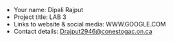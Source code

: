 - Your name: Dipali Rajput
- Project title: LAB 3
- Links to website & social media: WWW.GOOGLE.COM
- Contact details: Drajput2946@conestogac.on.ca
